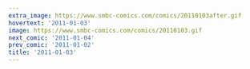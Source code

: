 ```yaml
---
extra_image: https://www.smbc-comics.com/comics/20110103after.gif
hovertext: '2011-01-03'
image: https://www.smbc-comics.com/comics/20110103.gif
next_comic: '2011-01-04'
prev_comic: '2011-01-02'
title: '2011-01-03'
---
```


